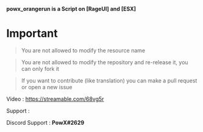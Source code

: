 **powx_orangerun is a Script on [RageUI] and [ESX]**

# Important

> You are not allowed to modify the resource name

> You are not allowed to modify the repository and re-release it, you can only fork it

> If you want to contribute (like translation) you can make a pull request or open a new issue

Video : https://streamable.com/68vg5r

Support :

Discord Support : **PowX#2629**
